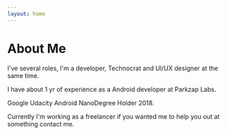 ```yaml
---
layout: home
---
```

# About Me


I've several roles, I'm a developer, Technocrat and UI/UX designer at the same time. 

I have about 1 yr  of experience as a Android developer at Parkzap Labs.

Google Udacity Android NanoDegree Holder 2018.

Currently I'm working as a freelancer if you wanted me to help you out at something contact me.
